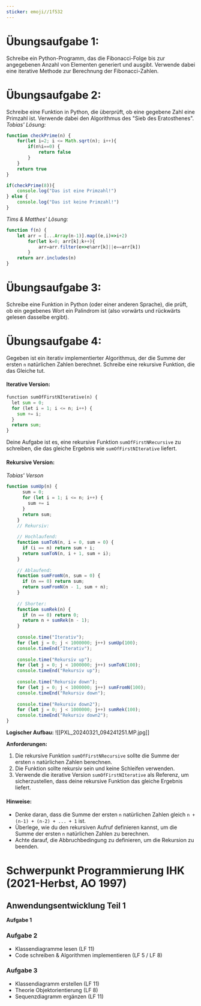 ```yaml
---
sticker: emoji//1f532
---
```

# Übungsaufgabe 1:
Schreibe ein Python-Programm, das die Fibonacci-Folge bis zur angegebenen Anzahl von Elementen generiert und ausgibt. Verwende dabei eine iterative Methode zur Berechnung der Fibonacci-Zahlen.

# Übungsaufgabe 2:
Schreibe eine Funktion in Python, die überprüft, ob eine gegebene Zahl eine Primzahl ist. Verwende dabei den Algorithmus des "Sieb des Eratosthenes".
*Tobias' Lösung:*
``` javascript
function checkPrime(n) {
    for(let i=2; i <= Math.sqrt(n); i++){
        if(n%i==0) {
            return false
        }
    }
    return true
}

if(checkPrime(8)){
    console.log("Das ist eine Primzahl!")
} else {
    console.log("Das ist keine Primzahl!")
}
```

*Tims & Matthes' Lösung:*

``` javascript
function f(n) {
	let arr = [...Array(n-1)].map((e,i)=>i+2)
		for(let k=0; arr[k];k++){
			arr=arr.filter(e=>e%arr[k]||e==arr[k])
		}   
	return arr.includes(n) 
}
```
# Übungsaufgabe 3:
Schreibe eine Funktion in Python (oder einer anderen Sprache), die prüft, ob ein gegebenes Wort ein Palindrom ist (also vorwärts und rückwärts gelesen dasselbe ergibt).

# Übungsaufgabe 4:
Gegeben ist ein iterativ implementierter Algorithmus, der die Summe der ersten `n` natürlichen Zahlen berechnet. Schreibe eine rekursive Funktion, die das Gleiche tut.

#### Iterative Version:

``` Python
function sumOfFirstNIterative(n) {
  let sum = 0;
  for (let i = 1; i <= n; i++) {
    sum += i;
  }
  return sum;
}
```
Deine Aufgabe ist es, eine rekursive Funktion `sumOfFirstNRecursive` zu schreiben, die das gleiche Ergebnis wie `sumOfFirstNIterative` liefert.
#### Rekursive Version:
*Tobias' Verson*
``` javascript
function sumUp(n) {
	  sum = 0;
	  for (let i = 1; i <= n; i++) {
	    sum += i
	  }
	  return sum;
	}
	// Rekursiv:
	
	// Hochlaufend:
	function sumToN(n, i = 0, sum = 0) {
	  if (i == n) return sum + i;
	  return sumToN(n, i + 1, sum + i);
	}
	  
	// Ablaufend:
	function sumFromN(n, sum = 0) {
	  if (n == 0) return sum;
	  return sumFromN(n - 1, sum + n);
	}
	
	// Shorter:
	function sumRek(n) {
	  if (n == 0) return 0;
	  return n + sumRek(n - 1);
	}
	
	console.time("Iterativ");
	for (let j = 0; j < 1000000; j++) sumUp(100);
	console.timeEnd("Iterativ");
	
	console.time("Rekursiv up");
	for (let j = 0; j < 1000000; j++) sumToN(100);
	console.timeEnd("Rekursiv up");
	
	console.time("Rekursiv down");
	for (let j = 0; j < 1000000; j++) sumFromN(100);
	console.timeEnd("Rekursiv down");
	
	console.time("Rekursiv down2");
	for (let j = 0; j < 1000000; j++) sumRek(100);
	console.timeEnd("Rekursiv down2");
}
```
**Logischer Aufbau:**
![[PXL_20240321_094241251.MP.jpg]]

**Anforderungen:**

1. Die rekursive Funktion `sumOfFirstNRecursive` sollte die Summe der ersten `n` natürlichen Zahlen berechnen.
2. Die Funktion sollte rekursiv sein und keine Schleifen verwenden.
3. Verwende die iterative Version `sumOfFirstNIterative` als Referenz, um sicherzustellen, dass deine rekursive Funktion das gleiche Ergebnis liefert.

#### Hinweise:

- Denke daran, dass die Summe der ersten `n` natürlichen Zahlen gleich `n + (n-1) + (n-2) + ... + 1` ist.
- Überlege, wie du den rekursiven Aufruf definieren kannst, um die Summe der ersten `n` natürlichen Zahlen zu berechnen.
- Achte darauf, die Abbruchbedingung zu definieren, um die Rekursion zu beenden.

# Schwerpunkt Programmierung IHK (2021-Herbst, AO 1997)

## Anwendungsentwicklung Teil 1

**Aufgabe 1**

### Aufgabe 2
- Klassendiagramme lesen (LF 11)
- Code schreiben & Algorithmen implementieren (LF 5 / LF 8)

### Aufgabe 3
- Klassendiagramm erstellen (LF 11)
- Theorie Objektorientierung (LF 8)
- Sequenzdiagramm ergänzen (LF 11)